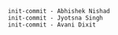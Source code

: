      
     init-commit - Abhishek Nishad
     init-commit - Jyotsna Singh
     init-commit - Avani Dixit
